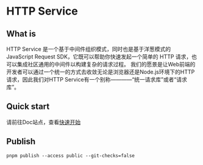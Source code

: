 # HTTP Service

## What is

HTTP Service 是一个基于中间件组织模式，同时也是基于洋葱模式的 JavaScript Request SDK，它既可以帮助你快速发起一个简单的 HTTP 请求，也可以集成社区通用的中间件以构建复杂的请求过程。
我们的愿景是让Web前端的开发者可以通过一个统一的方式去收敛无论是浏览器还是Node.js环境下的HTTP请求，因此我们对HTTP Service有一个别称————“统一请求库”或者“请求库”。

## Quick start

请前往Doc站点，查看[快速开始](https://http-svc.vercel.app/quick-start)

## Publish

```shell
pnpm publish --access public --git-checks=false
```
